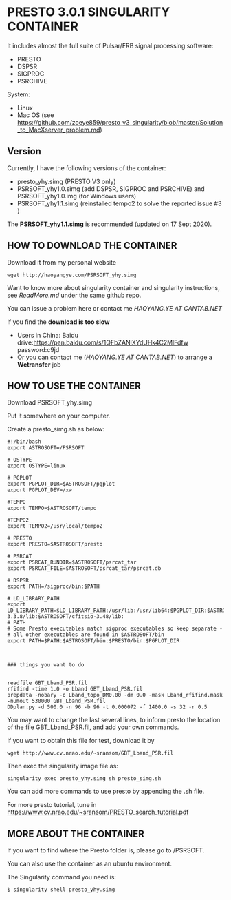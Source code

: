 # PRESTO 3.0.1 SINGULARITY CONTAINER

It includes almost the full suite of Pulsar/FRB signal processing software: 

- PRESTO
- DSPSR 
- SIGPROC
- PSRCHIVE

System:

- Linux
- Mac OS (see https://github.com/zoeye859/presto_v3_singularity/blob/master/Solution_to_MacXserver_problem.md)

## Version

Currently, I have the following versions of the container:

- presto_yhy.simg (PRESTO V3 only)
- PSRSOFT_yhy1.0.simg (add DSPSR, SIGPROC and PSRCHIVE) and PSRSOFT_yhy1.0.img (for Windows users)
- PSRSOFT_yhy1.1.simg (reinstalled tempo2 to solve the reported issue #3 )

The **PSRSOFT_yhy1.1.simg** is recommended (updated on 17 Sept 2020). 

## HOW TO DOWNLOAD THE CONTAINER

Download it from my personal website

```
wget http://haoyangye.com/PSRSOFT_yhy.simg
```

Want to know more about singularity container and singularity instructions, see *ReadMore.md* under the same github repo.

You can issue a problem here or contact me *HAOYANG.YE AT CANTAB.NET*

If you find the **download is too slow**

- Users in China: Baidu drive:https://pan.baidu.com/s/1QFbZANlXYdUHk4C2MlFdfw  password:c9jd  
- Or you can contact me (*HAOYANG.YE AT CANTAB.NET*) to arrange a **Wetransfer** job


## HOW TO USE THE CONTAINER

Download PSRSOFT_yhy.simg 

Put it somewhere on your computer.

Create a presto_simg.sh as below:

```
#!/bin/bash
export ASTROSOFT=/PSRSOFT

# OSTYPE
export OSTYPE=linux

# PGPLOT
export PGPLOT_DIR=$ASTROSOFT/pgplot
export PGPLOT_DEV=/xw

#TEMPO
export TEMPO=$ASTROSOFT/tempo

#TEMPO2
export TEMPO2=/usr/local/tempo2

# PRESTO
export PRESTO=$ASTROSOFT/presto

# PSRCAT
export PSRCAT_RUNDIR=$ASTROSOFT/psrcat_tar
export PSRCAT_FILE=$ASTROSOFT/psrcat_tar/psrcat.db

# DSPSR
export PATH=/sigproc/bin:$PATH

# LD_LIBRARY_PATH
export LD_LIBRARY_PATH=$LD_LIBRARY_PATH:/usr/lib:/usr/lib64:$PGPLOT_DIR:$ASTROSOFT/lib:$PRESTO/lib:$ASTROSOFT/fftw-3.3.8/lib:$ASTROSOFT/cfitsio-3.48/lib:
# PATH
# Some Presto executables match sigproc executables so keep separate -
# all other executables are found in $ASTROSOFT/bin
export PATH=$PATH:$ASTROSOFT/bin:$PRESTO/bin:$PGPLOT_DIR



### things you want to do 


readfile GBT_Lband_PSR.fil
rfifind -time 1.0 -o Lband GBT_Lband_PSR.fil
prepdata -nobary -o Lband_topo_DM0.00 -dm 0.0 -mask Lband_rfifind.mask -numout 530000 GBT_Lband_PSR.fil
DDplan.py -d 500.0 -n 96 -b 96 -t 0.000072 -f 1400.0 -s 32 -r 0.5

```

You may want to change the last several lines, to inform presto the location of the file GBT_Lband_PSR.fil, and add your own commands.


If you want to obtain this file for test, download it by
```
wget http://www.cv.nrao.edu/~sransom/GBT_Lband_PSR.fil
```

Then exec the singularity image file as:

```
singularity exec presto_yhy.simg sh presto_simg.sh
```

You can add more commands to use presto by appending the .sh file. 

For more presto tutorial, tune in https://www.cv.nrao.edu/~sransom/PRESTO_search_tutorial.pdf


## MORE ABOUT THE CONTAINER

If you want to find where the Presto folder is, please go to /PSRSOFT.

You can also use the container as an ubuntu environment.

The Singularity command you need is:

```
$ singularity shell presto_yhy.simg

```


